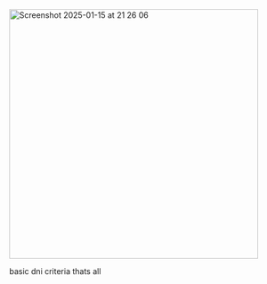 

<img width="447" alt="Screenshot 2025-01-15 at 21 26 06" src="https://github.com/user-attachments/assets/90881412-ad17-4c9a-972c-9707161f4782" />


basic dni criteria thats all 


